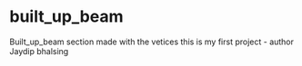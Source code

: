 # built_up_beam
Built_up_beam section made with the vetices 
this is my first project - author  Jaydip bhalsing 
